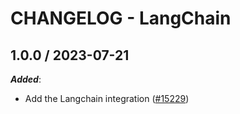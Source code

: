 # CHANGELOG - LangChain

## 1.0.0 / 2023-07-21

***Added***:

* Add the Langchain integration ([#15229](https://github.com/DataDog/integrations-core/pull/15229))
